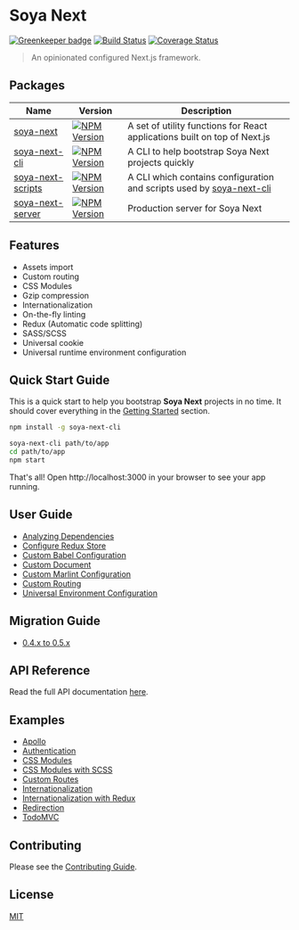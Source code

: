 # Soya Next

[![Greenkeeper badge](https://badges.greenkeeper.io/traveloka/soya-next.svg)](https://greenkeeper.io/)
[![Build Status](https://travis-ci.org/traveloka/soya-next.svg?branch=master)](https://travis-ci.org/traveloka/soya-next)
[![Coverage Status](https://coveralls.io/repos/github/traveloka/soya-next/badge.svg?branch=master)](https://coveralls.io/github/traveloka/soya-next?branch=master)

> An opinionated configured Next.js framework.

## Packages

Name | Version | Description
---- | ------- | -----------
[soya-next](packages/soya-next/README.md) | [![NPM Version](https://img.shields.io/npm/v/soya-next.svg?style=flat-square)](https://www.npmjs.com/package/soya-next) | A set of utility functions for React applications built on top of Next.js
[soya-next-cli](packages/soya-next-cli/README.md) | [![NPM Version](https://img.shields.io/npm/v/soya-next-cli.svg?style=flat-square)](https://www.npmjs.com/package/soya-next-cli) | A CLI to help bootstrap Soya Next projects quickly
[soya-next-scripts](packages/soya-next-scripts/README.md) | [![NPM Version](https://img.shields.io/npm/v/soya-next-scripts.svg?style=flat-square)](https://www.npmjs.com/package/soya-next-scripts) | A CLI which contains configuration and scripts used by [soya-next-cli](packages/soya-next-cli/README.md)
[soya-next-server](packages/soya-next-server/README.md) | [![NPM Version](https://img.shields.io/npm/v/soya-next-server.svg?style=flat-square)](https://www.npmjs.com/package/soya-next-server) | Production server for Soya Next

## Features

- Assets import
- Custom routing
- CSS Modules
- Gzip compression
- Internationalization
- On-the-fly linting
- Redux (Automatic code splitting)
- SASS/SCSS
- Universal cookie
- Universal runtime environment configuration

## Quick Start Guide

This is a quick start to help you bootstrap **Soya Next** projects in no time.
It should cover everything in the [Getting Started](docs/getting-started/README.md) section.

```bash
npm install -g soya-next-cli

soya-next-cli path/to/app
cd path/to/app
npm start
```

That's all!
Open http://localhost:3000 in your browser to see your app running.

## User Guide

- [Analyzing Dependencies](docs/user-guide/analyzing-dependencies.md)
- [Configure Redux Store](docs/user-guide/configure-redux-store.md)
- [Custom Babel Configuration](docs/user-guide/custom-babel-configuration.md)
- [Custom Document](docs/user-guide/custom-document.md)
- [Custom Marlint Configuration](docs/user-guide/custom-marlint-configuration.md)
- [Custom Routing](docs/user-guide/custom-routing.md)
- [Universal Environment Configuration](docs/user-guide/universal-environment-configuration.md)

## Migration Guide

- [0.4.x to 0.5.x](docs/migration-guide/0.4.x-to-0.5.x.md)

## API Reference

Read the full API documentation [here](docs/api/README.md).

## Examples

- [Apollo](examples/apollo)
- [Authentication](examples/auth)
- [CSS Modules](examples/css-modules)
- [CSS Modules with SCSS](examples/css-modules-with-scss)
- [Custom Routes](examples/custom-routes)
- [Internationalization](examples/i18n)
- [Internationalization with Redux](examples/i18n-with-redux)
- [Redirection](examples/redirection)
- [TodoMVC](examples/todomvc)

## Contributing

Please see the [Contributing Guide](CONTRIBUTING.md).

## License

[MIT](LICENSE.md)
